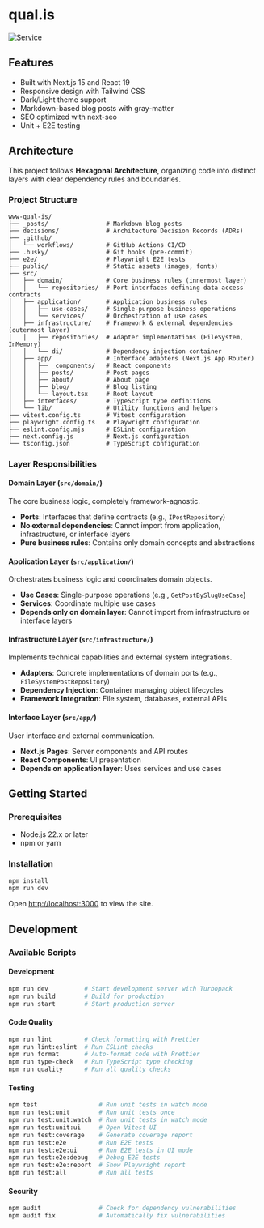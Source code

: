 # qual.is

[![Service](https://github.com/Qualis/www-qual-is/actions/workflows/service.yml/badge.svg)](https://github.com/Qualis/www-qual-is/actions/workflows/service.yml)

## Features

- Built with Next.js 15 and React 19
- Responsive design with Tailwind CSS
- Dark/Light theme support
- Markdown-based blog posts with gray-matter
- SEO optimized with next-seo
- Unit + E2E testing

## Architecture

This project follows **Hexagonal Architecture**, organizing code into distinct layers with clear dependency rules and boundaries.

### Project Structure

```
www-qual-is/
├── _posts/                # Markdown blog posts
├── decisions/             # Architecture Decision Records (ADRs)
├── .github/
│   └── workflows/         # GitHub Actions CI/CD
├── .husky/                # Git hooks (pre-commit)
├── e2e/                   # Playwright E2E tests
├── public/                # Static assets (images, fonts)
├── src/
│   ├── domain/            # Core business rules (innermost layer)
│   │   └── repositories/  # Port interfaces defining data access contracts
│   ├── application/       # Application business rules
│   │   ├── use-cases/     # Single-purpose business operations
│   │   └── services/      # Orchestration of use cases
│   ├── infrastructure/    # Framework & external dependencies (outermost layer)
│   │   ├── repositories/  # Adapter implementations (FileSystem, InMemory)
│   │   └── di/            # Dependency injection container
│   ├── app/               # Interface adapters (Next.js App Router)
│   │   ├── _components/   # React components
│   │   ├── posts/         # Post pages
│   │   ├── about/         # About page
│   │   ├── blog/          # Blog listing
│   │   └── layout.tsx     # Root layout
│   ├── interfaces/        # TypeScript type definitions
│   └── lib/               # Utility functions and helpers
├── vitest.config.ts       # Vitest configuration
├── playwright.config.ts   # Playwright configuration
├── eslint.config.mjs      # ESLint configuration
├── next.config.js         # Next.js configuration
└── tsconfig.json          # TypeScript configuration
```

### Layer Responsibilities

#### Domain Layer (`src/domain/`)

The core business logic, completely framework-agnostic.

- **Ports**: Interfaces that define contracts (e.g., `IPostRepository`)
- **No external dependencies**: Cannot import from application, infrastructure, or interface layers
- **Pure business rules**: Contains only domain concepts and abstractions

#### Application Layer (`src/application/`)

Orchestrates business logic and coordinates domain objects.

- **Use Cases**: Single-purpose operations (e.g., `GetPostBySlugUseCase`)
- **Services**: Coordinate multiple use cases
- **Depends only on domain layer**: Cannot import from infrastructure or interface layers

#### Infrastructure Layer (`src/infrastructure/`)

Implements technical capabilities and external system integrations.

- **Adapters**: Concrete implementations of domain ports (e.g., `FileSystemPostRepository`)
- **Dependency Injection**: Container managing object lifecycles
- **Framework Integration**: File system, databases, external APIs

#### Interface Layer (`src/app/`)

User interface and external communication.

- **Next.js Pages**: Server components and API routes
- **React Components**: UI presentation
- **Depends on application layer**: Uses services and use cases

## Getting Started

### Prerequisites

- Node.js 22.x or later
- npm or yarn

### Installation

```bash
npm install
npm run dev
```

Open [http://localhost:3000](http://localhost:3000) to view the site.

## Development

### Available Scripts

#### Development

```bash
npm run dev          # Start development server with Turbopack
npm run build        # Build for production
npm run start        # Start production server
```

#### Code Quality

```bash
npm run lint         # Check formatting with Prettier
npm run lint:eslint  # Run ESLint checks
npm run format       # Auto-format code with Prettier
npm run type-check   # Run TypeScript type checking
npm run quality      # Run all quality checks
```

#### Testing

```bash
npm test                 # Run unit tests in watch mode
npm run test:unit        # Run unit tests once
npm run test:unit:watch  # Run unit tests in watch mode
npm run test:unit:ui     # Open Vitest UI
npm run test:coverage    # Generate coverage report
npm run test:e2e         # Run E2E tests
npm run test:e2e:ui      # Run E2E tests in UI mode
npm run test:e2e:debug   # Debug E2E tests
npm run test:e2e:report  # Show Playwright report
npm run test:all         # Run all tests
```

#### Security

```bash
npm audit                # Check for dependency vulnerabilities
npm audit fix            # Automatically fix vulnerabilities
```
